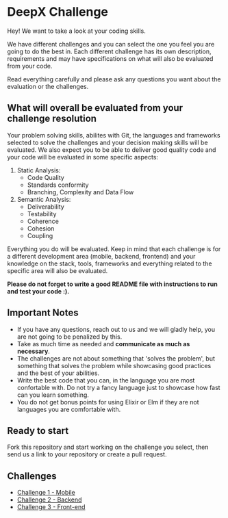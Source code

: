 # DeepX Challenge

Hey! We want to take a look at your coding skills.

We have different challenges and you can select the one you feel you are going to do the best in.
Each different challenge has its own description, requirements and may have specifications on what will also be evaluated from your code.

Read everything carefully and please ask any questions you want about the evaluation or the challenges.

## What will overall be evaluated from your challenge resolution

Your problem solving skills, abilites with Git, the languages and frameworks selected to solve the challenges and your decision making skills will be evaluated. We also expect you to be able to deliver good quality code and your code will be evaluated in some specific aspects:

1. Static Analysis:
    - Code Quality
    - Standards conformity
    - Branching, Complexity and Data Flow
2. Semantic Analysis:
    - Deliverability
    - Testability
    - Coherence
    - Cohesion
    - Coupling

Everything you do will be evaluated.
Keep in mind that each challenge is for a different development area (mobile, backend, frontend) and your knowledge on the stack, tools, frameworks and everything related to the specific area will also be evaluated.

**Please do not forget to write a good README file with instructions to run and test your code :).**

## Important Notes

- If you have any questions, reach out to us and we will gladly help, you are not going to be penalized by this.
- Take as much time as needed and **communicate as much as necessary**.
- The challenges are not about something that 'solves the problem', but something that solves the problem while showcasing good practices and the best of your abilities.
- Write the best code that you can, in the language you are most confortable with. Do not try a fancy language just to showcase how fast can you learn something.
- You do not get bonus points for using Elixir or Elm if they are not languages you are comfortable with.

## Ready to start

Fork this repository and start working on the challenge you select, then send us a link to your repository or create a pull request.

## Challenges

- [Challenge 1 - Mobile](/challenge1.md)
- [Challenge 2 - Backend](/challenge2.md)
- [Challenge 3 - Front-end](/challenge3.md)

